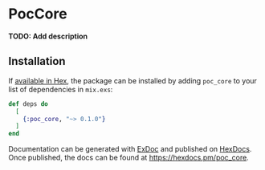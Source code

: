 # PocCore

**TODO: Add description**

## Installation

If [available in Hex](https://hex.pm/docs/publish), the package can be installed
by adding `poc_core` to your list of dependencies in `mix.exs`:

```elixir
def deps do
  [
    {:poc_core, "~> 0.1.0"}
  ]
end
```

Documentation can be generated with [ExDoc](https://github.com/elixir-lang/ex_doc)
and published on [HexDocs](https://hexdocs.pm). Once published, the docs can
be found at <https://hexdocs.pm/poc_core>.

